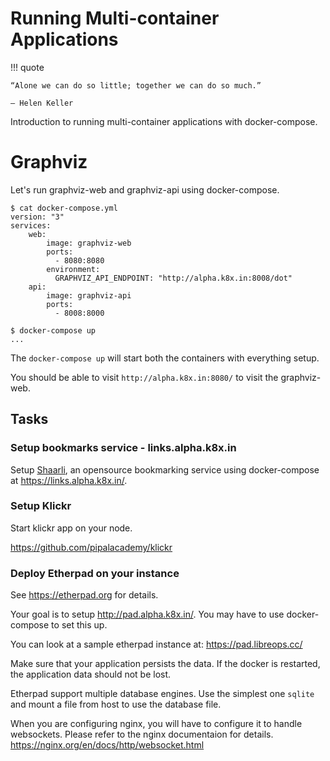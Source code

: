 # Running Multi-container Applications

!!! quote

    “Alone we can do so little; together we can do so much.”

    – Helen Keller

Introduction to running multi-container applications with docker-compose.

# Graphviz

Let's run graphviz-web and graphviz-api using docker-compose.

```
$ cat docker-compose.yml
version: "3"
services:
    web:
        image: graphviz-web
        ports:
          - 8080:8080
        environment:
          GRAPHVIZ_API_ENDPOINT: "http://alpha.k8x.in:8008/dot"
    api:
        image: graphviz-api
        ports:
          - 8008:8000

$ docker-compose up
...
```

The `docker-compose up` will start both the containers with everything setup.

You should be able to visit `http://alpha.k8x.in:8080/` to visit the graphviz-web.

## Tasks

### Setup bookmarks service - links.alpha.k8x.in

Setup [Shaarli][], an opensource bookmarking service using docker-compose at https://links.alpha.k8x.in/.

[Shaarli]: https://shaarli.readthedocs.io/en/master/

### Setup Klickr

Start klickr app on your node.

<https://github.com/pipalacademy/klickr>

### Deploy Etherpad on your instance

See <https://etherpad.org> for details.

Your goal is to setup <http://pad.alpha.k8x.in/>. You may have to use docker-compose to set this up.

You can look at a sample etherpad instance at:
<https://pad.libreops.cc/>

Make sure that your application persists the data. If the docker is restarted, the application data should not be lost.

Etherpad support multiple database engines. Use the simplest one `sqlite` and mount a file from host to use the database file.

When you are configuring nginx, you will have to configure it to handle websockets. Please refer to the nginx documentaion for details.
<https://nginx.org/en/docs/http/websocket.html>